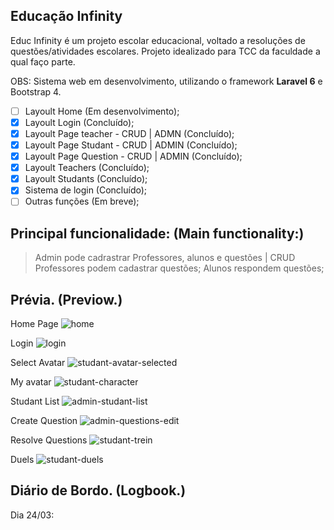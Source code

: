 ## Educação Infinity
Educ Infinity é um projeto escolar educacional, voltado a resoluções de questões/atividades escolares.
Projeto idealizado para TCC da faculdade a qual faço parte.

OBS: Sistema web em desenvolvimento, utilizando o framework **Laravel 6** e Bootstrap 4. 


- [ ] Layoult Home (Em desenvolvimento);
- [x] Layoult Login (Concluído);
- [x] Layoult Page teacher - CRUD | ADMN (Concluído);
- [x] Layoult Page Studant - CRUD | ADMIN (Concluído);
- [x] Layoult Page Question - CRUD | ADMIN (Concluído);
- [x] Layoult Teachers (Concluído);
- [x] Layoult Studants (Concluído);
- [x] Sistema de login (Concluído);
- [ ] Outras funções (Em breve);

## Principal funcionalidade: (Main functionality:)

> Admin pode cadrastrar Professores, alunos e questões | CRUD
> Professores podem cadastrar questões;
> Alunos respondem questões;

## Prévia. (Previow.)
Home Page
![home](https://user-images.githubusercontent.com/40076527/204848057-04f5c82a-e666-4a51-85b0-dcdd03e3641f.png)

Login
![login](https://user-images.githubusercontent.com/40076527/204848198-e37a56ee-f774-4d8b-b112-6e7853c10f48.png)

Select Avatar
![studant-avatar-selected](https://user-images.githubusercontent.com/40076527/204848719-8106ee3f-2672-4e75-8b3b-5a7e979c0ecd.png)

My avatar
![studant-character](https://user-images.githubusercontent.com/40076527/204848938-43b1e927-dd97-4bc3-a843-89db90ac7473.png)

Studant List
![admin-studant-list](https://user-images.githubusercontent.com/40076527/204848578-7bf03346-4d75-442c-abfa-636603c85f6f.png)

Create Question
![admin-questions-edit](https://user-images.githubusercontent.com/40076527/204848381-ede74a38-a7a7-4c1f-b6ba-c8846cf34d0a.png)

Resolve Questions
![studant-trein](https://user-images.githubusercontent.com/40076527/204849175-a3a37dc4-78b3-44e2-b049-8957e116993f.png)

Duels
![studant-duels](https://user-images.githubusercontent.com/40076527/204849034-68326f6f-e2f3-466a-aabf-c8dc7c760bdc.png)

## Diário de Bordo. (Logbook.)

Dia 24/03:

